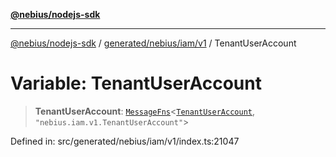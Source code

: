 [**@nebius/nodejs-sdk**](../../../../../README.md)

---

[@nebius/nodejs-sdk](../../../../../README.md) / [generated/nebius/iam/v1](../README.md) / TenantUserAccount

# Variable: TenantUserAccount

> **TenantUserAccount**: [`MessageFns`](../../../../../runtime/protos/core/interfaces/MessageFns.md)\<[`TenantUserAccount`](../interfaces/TenantUserAccount.md), `"nebius.iam.v1.TenantUserAccount"`\>

Defined in: src/generated/nebius/iam/v1/index.ts:21047
